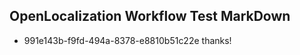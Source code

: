 ## OpenLocalization Workflow Test MarkDown
* 991e143b-f9fd-494a-8378-e8810b51c22e thanks!

<!--HONumber=Aug16_HO4-->


